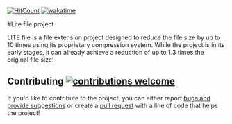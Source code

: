 [![HitCount](https://hits.dwyl.com/c0dezin/FTT.svg?style=flat-square)](http://hits.dwyl.com/c0dezin/FTT)
[![wakatime](https://wakatime.com/badge/user/018c2181-6355-4e47-8053-f7e42d337f6f/project/018c21b6-d90e-4d35-b59a-69aa197978fb.svg)](https://wakatime.com/badge/user/018c2181-6355-4e47-8053-f7e42d337f6f/project/018c21b6-d90e-4d35-b59a-69aa197978fb)


#Lite file project

LITE file is a file extension project designed to reduce the file size by up to 10 times using its proprietary compression system. While the project is in its early stages, it can already achieve a reduction of up to 1.3 times the original file size!

## Contributing [![contributions welcome](https://img.shields.io/badge/contributions-welcome-brightgreen.svg?style=flat)](https://github.com/c0dezin/FTT/issues)
If you'd like to contribute to the project, you can either report [bugs and provide suggestions](https://github.com/C0dezin/FTT/issues) or create a [pull request](https://github.com/C0dezin/FTT/pulls) with a line of code that helps the project!
